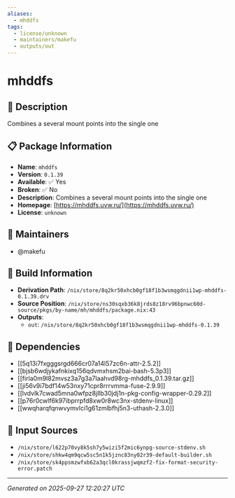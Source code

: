 ```yaml
---
aliases:
  - mhddfs
tags:
  - license/unknown
  - maintainers/makefu
  - outputs/out
---
```


# mhddfs

## 📝 Description

Combines a several mount points into the single one

## 📋 Package Information

- **Name**: `mhddfs`
- **Version**: `0.1.39`
- **Available**: ✅ Yes
- **Broken**: ✅ No
- **Description**: Combines a several mount points into the single one
- **Homepage**: [https://mhddfs.uvw.ru/](https://mhddfs.uvw.ru/)
- **License**: `unknown`
## 👥 Maintainers

- @makefu


## 🔧 Build Information

- **Derivation Path**: `/nix/store/8q2kr50xhcb0gf18f1b3wsmqgdnii1wp-mhddfs-0.1.39.drv`
- **Source Position**: `/nix/store/ns30sqxb36k8jrds8z18rv96bpnwc60d-source/pkgs/by-name/mh/mhddfs/package.nix:43`
- **Outputs**:
  - `out`:  `/nix/store/8q2kr50xhcb0gf18f1b3wsmqgdnii1wp-mhddfs-0.1.39`

## 🔗 Dependencies

- [[5q13i7fxgggsrgd666cr07a14l57zc6n-attr-2.5.2]]
- [[bjsb6wdjykafnkixq156qdvmxhsm2bai-bash-5.3p3]]
- [[firla0m9l82mvsz3a7g3a7laahvd98rg-mhddfs_0.1.39.tar.gz]]
- [[ji56v9i7bdf14w53nxy71cpr8rrrvmma-fuse-2.9.9]]
- [[lvdvlk7cwad5mna0wfpz8jllb30jdj1n-pkg-config-wrapper-0.29.2]]
- [[p76r0cwlf6k97ibprrpfd8xw0r8wc3nx-stdenv-linux]]
- [[wwqharqfqnwvymvlci1g61zmlbfhj5n3-uthash-2.3.0]]

## 📁 Input Sources

- `/nix/store/l622p70vy8k5sh7y5wizi5f2mic6ynpg-source-stdenv.sh`
- `/nix/store/shkw4qm9qcw5sc5n1k5jznc83ny02r39-default-builder.sh`
- `/nix/store/sk4ppsmzwfxb62a3qcl0krassjwqmzf2-fix-format-security-error.patch`

---
*Generated on 2025-09-27 12:20:27 UTC*
